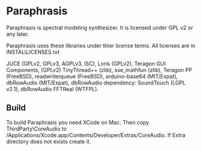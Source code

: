 Paraphrasis
===========

Paraphrasis is spectral modeling synthesizer. It is licensed under GPL v2 or any later.

Paraphrasis uses these libraries under thier license terms. All licenses are in INSTAL\LICENSES.txt

JUCE (GPLv2, GPLv3, AGPLv3, ISC), Loris (GPLv2), Teragon GUI Components, (GPLv2) TinyThread++ (zlib), sse_mathfun (zlib), Teragon PP (FreeBSD), readwriterqueue (FreeBSD), arduino-base64 (MIT/Expat), dbRowAudio (MIT/Expat), dbRowAudio dependency: SoundTouch (LGPL v2.1), dbRowAudio FFTReal (WTFPL).

Build
-----
To build Paraphrasis you need XCode on Mac. Then copy ThirdParty\CoreAudio to /Applications/Xcode.app/Contents/Developer/Extras/CoreAudio. If Extra directory does not exists create it.

